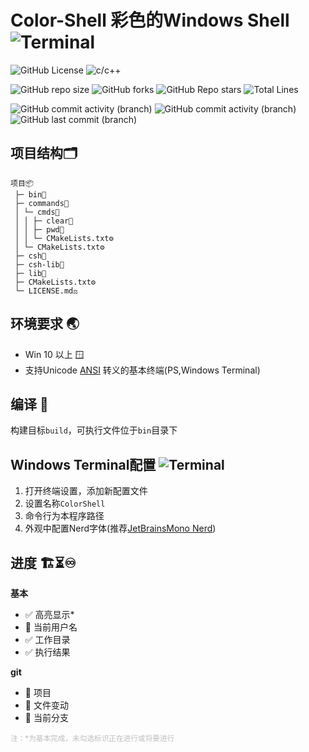 # Color-Shell 彩色的Windows Shell ![Terminal](https://img.shields.io/badge/%3E__-3c3c3c)

[//]: # (概览)
![GitHub License](https://img.shields.io/github/license/Yin-Jinlong/color-shell)
![c/c++](https://img.shields.io/badge/c/c%2B%2B-v23-00589d)

[//]: # (仓库信息)
![GitHub repo size](https://img.shields.io/github/repo-size/Yin-Jinlong/color-shell)
![GitHub forks](https://img.shields.io/github/forks/Yin-Jinlong/color-shell)
![GitHub Repo stars](https://img.shields.io/github/stars/Yin-Jinlong/color-shell)
![Total Lines](https://img.shields.io/badge/total_lines-1045-9a9a9a)

[//]: # (活动)
![GitHub commit activity (branch)](https://img.shields.io/github/commit-activity/m/Yin-Jinlong/color-shell)
![GitHub commit activity (branch)](https://img.shields.io/github/commit-activity/m/Yin-Jinlong/color-shell/main?label=commit%20main)
![GitHub last commit (branch)](https://img.shields.io/github/last-commit/Yin-Jinlong/color-shell/main)

## 项目结构🗂️

```text
项目📦
 ├─ bin📁
 ├─ commands💼
 │ └─ cmds🧰
 │ │ ├─ clear📘
 │ │ ├─ pwd📘
 │ │ └─ CMakeLists.txt⚙️
 │ └─ CMakeLists.txt⚙️
 ├─ csh💼
 ├─ csh-lib💼
 ├─ lib📁
 ├─ CMakeLists.txt⚙️
 └─ LICENSE.md⚖️
```

## 环境要求 🌏

- Win 10 以上 🪟
- 支持Unicode [ANSI](https://zh.wikipedia.org/wiki/ANSI%E8%BD%AC%E4%B9%89%E5%BA%8F%E5%88%97)
  转义的基本终端(PS,Windows Terminal)

## 编译 🔨

构建目标`build`，可执行文件位于`bin`目录下

## Windows Terminal配置 ![Terminal](https://img.shields.io/badge/%3E__-3c3c3c)

1. 打开终端设置，添加新配置文件
2. 设置名称`ColorShell`
3. 命令行为本程序路径
4. 外观中配置Nerd字体(推荐[JetBrainsMono Nerd](https://www.jetbrains.com/lp/mono/))

## 进度 🏗️⏳♾️

**基本**

- ✅ 高亮显示*
- 🔲 当前用户名
- ✅ 工作目录
- ✅ 执行结果

**git**

- 🔲 项目
- 🔲 文件变动
- 🔲 当前分支

<small style="color:rgba(128,128,128,0.5)">注：*为基本完成，未勾选标识正在进行或将要进行</small>
